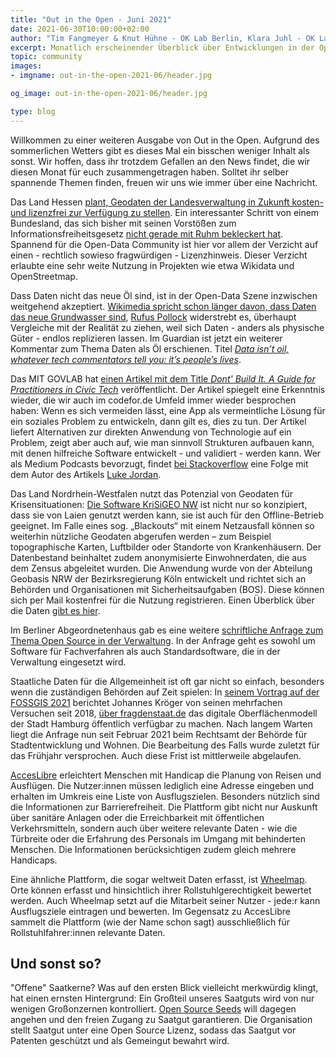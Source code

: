 ```yaml
---
title: "Out in the Open - Juni 2021"
date: 2021-06-30T10:00:00+02:00
author: "Tim Fangmeyer & Knut Hühne - OK Lab Berlin, Klara Juhl - OK Lab Osnabrück"
excerpt: Monatlich erscheinender Überblick über Entwicklungen in der Open Data and Civic Tech Szene
topic: community
images:
- imgname: out-in-the-open-2021-06/header.jpg

og_image: out-in-the-open-2021-06/header.jpg

type: blog
---
```

Willkommen zu einer weiteren Ausgabe von Out in the Open. Aufgrund des sommerlichen Wetters
gibt es dieses Mal ein bisschen weniger Inhalt als sonst. Wir hoffen, dass ihr trotzdem
Gefallen an den News findet, die wir diesen Monat für euch zusammengetragen haben. Solltet ihr
selber spannende Themen finden, freuen wir uns wie immer über eine Nachricht.

Das Land Hessen [plant, Geodaten der Landesverwaltung in Zukunft kosten- und lizenzfrei zur
Verfügung zu
stellen](https://www.golem.de/news/open-data-hessen-will-geodaten-lizenzfrei-zur-verfuegung-stellen-2106-157380.html).
Ein interessanter Schritt von einem Bundesland, das sich bisher mit seinen Vorstößen zum
Informationsfreiheitsgesetz [nicht gerade mit Ruhm bekleckert
hat](https://netzpolitik.org/2019/fragdenstaat-verklagt-hessen-auf-zugang-zum-geheimen-ifg-evaluationsbericht/).
Spannend für die Open-Data Community ist hier vor allem der Verzicht auf einen - rechtlich sowieso
fragwürdigen - Lizenzhinweis. Dieser Verzicht erlaubte eine sehr weite Nutzung in Projekten wie etwa
Wikidata und OpenStreetmap.

Dass Daten nicht das neue Öl sind, ist in der Open-Data Szene inzwischen weitgehend akzeptiert.
[Wikimedia spricht schon länger davon, dass Daten das neue Grundwasser
sind](https://blog.wikimedia.de/2018/09/15/daten-sind-das-neue-grundwasser/), [Rufus
Pollock](https://openrevolution.net) widerstrebt es, überhaupt Vergleiche mit der Realität zu
ziehen, weil sich Daten - anders als physische Güter - endlos replizieren lassen. Im Guardian ist
jetzt ein weiterer Kommentar zum Thema Daten als Öl erschienen. Titel [*Data isn’t oil, whatever
tech commentators tell you: it’s people’s
lives*](https://www.theguardian.com/commentisfree/2021/may/29/data-oil-metaphor-tech-companies-surveillance-capitalism).

Das MIT GOVLAB hat [einen Artikel mit dem Title *Dont' Build It. A Guide for Practitioners in Civic
Tech*](https://mitgovlab.org/resources/dont-build-it-a-guide-for-practitioners-in-civic-tech/)
veröffentlicht. Der Artikel spiegelt eine Erkenntnis wieder, die wir auch im codefor.de Umfeld immer
wieder besprochen haben: Wenn es sich vermeiden lässt, eine App als vermeintliche Lösung für ein
soziales Problem zu entwickeln, dann gilt es, dies zu tun. Der Artikel liefert Alternativen zur
direkten Anwendung von Technologie auf ein Problem, zeigt aber auch auf, wie man sinnvoll Strukturen
aufbauen kann, mit denen hilfreiche Software entwickelt - und validiert - werden kann. Wer als
Medium Podcasts bevorzugt, findet [bei
Stackoverflow](https://stackoverflow.blog/2021/06/04/podcast-344-dont-build-it-advice-on-civic-tech-from-mits-gov-lab)
eine Folge mit dem Autor des Artikels [Luke Jordan](https://twitter.com/lukesjordan).

Das Land Nordrhein-Westfalen nutzt das Potenzial von Geodaten für Krisensituationen: [Die Software
KriSiGEO
NW](https://www.land.nrw/de/pressemitteilung/jetzt-auch-krisensicher-geobasisdaten-nordrhein-westfalen)
ist nicht nur so konzipiert, dass sie von Laien genutzt werden kann, sie ist auch für den
Offline-Betrieb geeignet. Im Falle eines sog. „Blackouts“ mit einem Netzausfall können so weiterhin
nützliche Geodaten abgerufen werden – zum Beispiel topographische Karten, Luftbilder oder Standorte
von Krankenhäusern. Der Datenbestand beinhaltet zudem anonymisierte Einwohnerdaten, die aus dem
Zensus abgeleitet wurden. Die Anwendung wurde von der Abteilung Geobasis NRW der Bezirksregierung
Köln entwickelt und richtet sich an Behörden und Organisationen mit Sicherheitsaufgaben (BOS). Diese
können sich per Mail kostenfrei für die Nutzung registrieren. Einen Überblick über die Daten [gibt
es
hier](https://www.bezreg-koeln.nrw.de/brk_internet/geobasis/geodaten-anwendungen/krisigeo_nw/index.html).

Im Berliner Abgeordnetenhaus gab es eine weitere [schriftliche Anfrage zum Thema Open Source in der
Verwaltung](https://pardok.parlament-berlin.de/starweb/adis/citat/VT/18/SchrAnfr/S18-27710.pdf). In
der Anfrage geht es sowohl um Software für Fachverfahren als auch Standardsoftware, die in der
Verwaltung eingesetzt wird.

Staatliche Daten für die Allgemeinheit ist oft gar nicht so einfach, besonders wenn die zuständigen Behörden auf Zeit spielen: In [seinem Vortrag auf der FOSSGIS 2021](https://media.ccc.de/v/fossgis2021-9008-lidar-langsam-jetzt-erst-recht-) berichtet Johannes Kröger von seinen mehrfachen Versuchen seit 2018, [über fragdenstaat.de](https://fragdenstaat.de/anfrage/digitales-oberflachenmodell/) das digitale Oberflächenmodell der Stadt Hamburg öffentlich verfügbar zu machen. Nach langem Warten liegt die Anfrage nun seit Februar 2021 beim Rechtsamt der Behörde für Stadtentwicklung und Wohnen. Die Bearbeitung des Falls wurde zuletzt für das Frühjahr versprochen. Auch diese Frist ist mittlerweile abgelaufen.

[AccesLibre](https://acceslibre.beta.gouv.fr/) erleichtert Menschen mit Handicap die Planung von
Reisen und Ausflügen. Die Nutzer:innen müssen lediglich eine Adresse eingeben und erhalten im
Umkreis eine Liste von Ausflugszielen. Besonders nützlich sind die Informationen zur
Barrierefreiheit. Die Plattform gibt nicht nur Auskunft über sanitäre Anlagen oder die
Erreichbarkeit mit öffentlichen Verkehrsmitteln, sondern auch über weitere relevante Daten - wie die
Türbreite oder die Erfahrung des Personals im Umgang mit behinderten Menschen. Die Informationen
berücksichtigen zudem gleich mehrere Handicaps.

Eine ähnliche Plattform, die sogar weltweit Daten erfasst, ist [Wheelmap](https://wheelmap.org).
Orte können erfasst und hinsichtlich ihrer Rollstuhlgerechtigkeit bewertet werden. Auch Wheelmap
setzt auf die Mitarbeit seiner Nutzer - jede:r kann Ausflugsziele eintragen und bewerten. Im
Gegensatz zu AccesLibre sammelt die Plattform (wie der Name schon sagt) ausschließlich für
Rollstuhlfahrer:innen relevante Daten.

## Und sonst so?

"Offene" Saatkerne? Was auf den ersten Blick vielleicht merkwürdig klingt, hat einen ernsten Hintergrund: Ein Großteil unseres Saatguts wird von nur wenigen Großonzernen kontrolliert. [Open Source Seeds](https://www.opensourceseeds.org/) will dagegen angehen und den freien Zugang zu Saatgut garantieren. Die Organisation stellt Saatgut unter eine Open Source Lizenz, sodass das Saatgut vor Patenten geschützt und als Gemeingut bewahrt wird.
